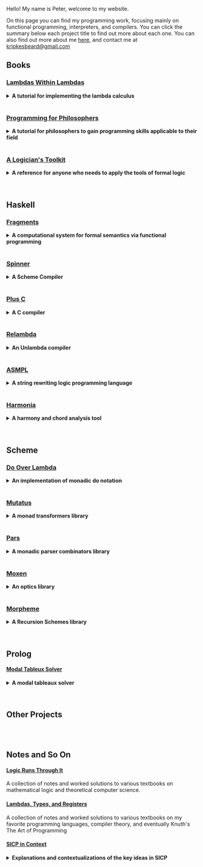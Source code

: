 Hello! My name is Peter, welcome to my website.

On this page you can find my programming work, focusing mainly on functional programming, interpreters, and compilers. 
You can click the summary below each project title to find out more about each one. You can also find out more about 
me [here](https://kripkesbeard.github.io/about), and contact me at kripkesbeard@gmail.com

## Books <a name="Books"></a>

### [Lambdas Within Lambdas]()
<details>
    <summary><b> A tutorial for implementing the lambda calculus </b></summary>
    
    <br>
  A tutorial walkthrough of implementing both an interpreter and a compiler for multiple languages. It starts
  off with the untyped lambda calculus, eventually introducing S-expression notation and ending with R5RS Scheme.
  Then the simply typed lambda calculus is implemented and a series of stronger type systems are added until we 
  end with a polymorphic Haskell-esque language. The metalanguage used in the book is Haskell. The compilers all
  target abstract computational machines, such as the SECD machine and the STG machine. A final chapter focuses 
  on the topic of compiling those types of machine languages to C (or LLVM). Each interpreter and compiler
  has a full implementation on github.
    
</details>
<br>


### [Programming for Philosophers](https://github.com/KripkesBeard/programming-for-philosophers)

<details>
    <summary><b> A tutorial for philosophers to gain programming skills applicable to their field </b></summary>

<br>
This is a textbook meant to introduce philosophers, linguists, and foundationally inclined mathematicians to functional and logic programming with applications to 
their fields. First Prolog is introduced, culminating with a nonmonotonic theorem prover used to represent formalized epistemic reasoning. Next, Scheme is introduced, 
with 
applications aimed 
towards understanding referential transparency, quotation and quasiquotation, self reference, the halting problem, and fixed points. Finally, Haskell is introduced and 
used as a 
metalanguage to embed fragments of English in order to execute a computational formal semantic system. Each project has a full implementation on github.
        
</details>
<br>
  
### [A Logician's Toolkit]()
<details>
    <summary><b> A reference for anyone who needs to apply the tools of formal logic </b></summary>
    
<br>

This book is a collection of tools and formal methods used by logicians. It is inspired by 
[Partee, ter Meulen, and Wall](https://www.springer.com/gp/book/9789027722447) and serves a similar function of being a reference for anyone in the fields of mathematics, 
philosophy, linguistics, computer science, cognitive science, or any other field which makes use of the common tools used by logicians. The subjects included are 

1. Set Theory
2. Classical Logic
3. Algebraic Structures
4. Intuitionistic & Modal Logic
5. Discrete Structures
6. Formal Languages, Grammars, & Automata
7. Turing Machines & The Lambda Calculus
8. Typed Lambda Calculi, Functional Programming, & Categorial Grammar
9. Category Theory
10. Topoi vs. Sets

The scope of the book is much greater than Partee Et al., and thus welcomes a wider range of disciplines whose practitioners will find it useful.

</details>
<br>
<br>

## Haskell <a name="Haskell"></a>

### [Fragments]()

<details>
  <summary><b> A computational system for formal semantics via functional programming </b></summary>
    
<br>
  
Two developments of formal semantics for natural languages done with Haskell as the metalanguage. One takes the indirect representation route, associating
a logical representation to each English sentence before deriving its semantic interpretation. The other uses direct representation without an intermediate logical
form. Additionally there are libraries implementing the fragments developed in 
[Jacobson](https://global.oup.com/academic/product/compositional-semantics-9780199677153), [Coppock & Champollion](https://eecoppock.info/teaching.html), 
[Heim & Kratzer](https://philpapers.org/rec/HEISIG), and [von Fintel & Heim](https://github.com/fintelkai/fintel-heim-intensional-notes). Additionally it 
contains libraries which explore the use of monads and continuations in semantics as described in e.g. 
[Asudeh & Giorgolo](https://global.oup.com/academic/product/enriched-meanings-9780198847861) and 
[Barker & Shan](https://global.oup.com/academic/product/continuations-and-natural-language-9780199575022).

</details>
<br>

### [Spinner]()

<details>
  <summary><b> A Scheme Compiler </b></summary>
    
<br>
  
An R7RS Scheme compiler and REPL interpreter.

</details>
<br>

### [Plus C]()

<details>
  <summary> <b> A C compiler </b> </summary>
    
<br>

A C compiler with a debugging/interpretation system.

</details>
<br>

### [Relambda]()

<details>
  <summary> <b> An Unlambda compiler </b> </summary>
    
<br>

A compiler for the Unlambda programming language, mostly a proof of concept that it *is* a coherent idea to compile the language 
(c.f. [this](http://www.madore.org/~david/programs/unlambda/#impl_comp)). The larger logico-philosophical issues surrounding why the answer to the question is yes
are explicated via a presentation of formal operation and denotational semantics of the language. Based mainly on graph *re*duction.

</details>
<br>

### [ASMPL]()

<details>
  <summary> <b> A string rewriting logic programming language </b> </summary>
    
<br>
  
ASMPL (A String Manipulation Programming Language) is a logic programming language implementation of 
[Raymond Smullyan's Elementary Formal Systems](https://philpapers.org/rec/SMUTOF). Partly inspired by the logic 
programming language in Mel Fitting's book [*Computability Theory, Semantics, and Logic Programming*](https://philpapers.org/rec/SHEFMC). Smullyan's model of 
computation is astonishingly elegant, and has *a very simple* set theoretic string rewriting interpretation that lends itself to a very coherent implementation as a 
logic programming language. 

</details>
<br>

### [Harmonia]()

<details>
    <summary> <b>A harmony and chord analysis tool </b> </summary>
    
<br>

A tool which functions as an expert system for questions about music including chords, harmony, and scale analysis.
    
</details>
<br>


<br>


## Scheme <a name="Scheme"></a>

### [Do Over Lambda]()

<details>
  <summary> <b> An implementation of monadic do notation</b> </summary>
    
<br>

A Scheme monad library, which uses call/cc to implement a do notation in order to let you 'roll your own monads', conceptually based off of work by 
[Wadler](https://jgbm.github.io/eecs762f19/papers/wadler-monads.pdf) and others showing that the continuation monad is universal over all monads.

</details>
<br>

### [Mutatus]() 

<details>
  <summary> <b> A monad transformers library </b> </summary>
    
<br>

A library for composing monadic code using the [monad transformer abstraction model](https://en.wikipedia.org/wiki/Monad_transformer). 

</details>
<br>

### [Pars]()

<details>
  <summary> <b> A monadic parser combinators library </b> </summary>
    
<br>

A monadic parser combinator library influenced by the Haskell library [parsec](https://hackage.haskell.org/package/parsec), allowing for parser generation in Scheme 
using the powerful abstractions of monads and combinators.

</details>
<br>

### [Moxen]()

<details>
  <summary> <b> An optics library</b> </summary>
    
<br>

An optics library for Scheme, similar to Haskell's [lens](https://hackage.haskell.org/package/lens) and [optics](https://hackage.haskell.org/package/optics) libraries. 

</details>
<br>

### [Morpheme]()

<details>
    <summary> <b>A Recursion Schemes library </b> </summary>
    
<br>

A library containing common forms of recursion abstracted out into higher order functions, heavily based on ideas from category theory.
    
</details>
<br>


<br>



## Prolog <a name="Prolog"></a>

#### [Modal Tableux Solver]()

<details>
  <summary><b> A modal tableaux solver </b></summary>
    
<br>

A propositional modal logic tableaux proof system.

</details>
<br>
<br>

    
## Other Projects <a name="Other"></a>
<br>
<br>




## Notes and So On <a name="Notes"></a>

#### [Logic Runs Through It](https://github.com/KripkesBeard/Logic-Runs-Through-It)

A collection of notes and worked solutions to various textbooks on mathematical logic and theoretical computer science.
<br>

#### [Lambdas, Types, and Registers](https://github.com/KripkesBeard/Lambdas-Types-and-Registers)

A collection of notes and worked solutions to various textbooks on my favorite programming languages, compiler theory, and eventually Knuth's The Art of Programming
<br>

#### [SICP in Context]()
    
<details>
  <summary><b> Explanations and contextualizations of the key ideas in SICP </b></summary>
    
<br>

*Structure and Interpretation of Computer Programms* by Abelson, Sussman & Sussman is one of the greatest books ever written, and this fact is well known. My biggest
criticism of the book is that it can be hard to place the ideas it teaches into context. Many of the ideas the book discusses are ideas you would learn under
different names or less technically in a more traditional introduction to programming. This project is my attempt to place each section/chapter of the book into
more traditional jargon and to have it act as a reference guide for anyone trying to work through SICP. Importantly, this is not a distillation of or substitute for the book;
my goal is to outline sign posts of the main ideas and to put them into the context of every day programming terminology. One quick example: Despite having an entire
section, comprising five chapters, on the topic of abstract data representation, the book does not use the phrase "abstract data type" once (it does appear in the
title of a paper in the bibliography). Surely this can be a cause for confusion (it was for me personally at the start of my CS career), "are these data abstractions 
the same as the abstract data types I'm learning about everywhere else?" Of course they are, but the book does not say so. One goal of SICP in Context is to clear up these 
types of confusions.

</details>
